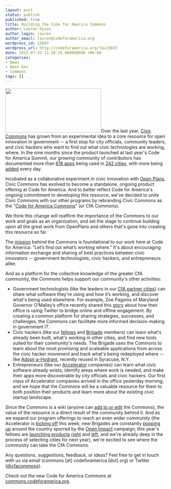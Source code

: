 ```yaml
---
layout: post
status: publish
published: true
title: Building the Code for America Commons
author: Lauren Dyson
author_login: lauren
author_email: lauren@codeforamerica.org
wordpress_id: 15697
wordpress_url: http://codeforamerica.org/?p=15697
date: 2012-07-31 11:28:25.000000000 +00:00
categories:
- News
- Open Gov
- Commons
tags: []
---
```

<a href="http://commons.codeforamerica.org"><img class="alignleft size-medium wp-image-15703" title="CfA_commons_logo_circle" src="http://codeforamerica.org/wp-content/uploads/2012/07/civic_commons_logo_circle-300x139.png" alt="" width="300" height="139" /></a>Over the last year, <a href="http://civiccommons.org/">Civic Commons</a> has grown from an experimental idea to a core resource for open innovation in government -- a first stop for city officials, community leaders, and civic hackers who want to find out what civic technologies are working, where. In the nine months since the product launched at last year's Code for America Summit, our growing community of contributors has documented more than <a href="http://civiccommons.org/apps">618 apps</a> being used in <a href="http://civiccommons.org/places">242 cities</a>, with more being <a href="http://civiccommons.org/user/register">added</a> every day.

Incubated as a collaborative experiment in civic innovation with <a href="http://openplans.org/">Open Plans</a>, Civic Commons has evolved to become a standalone, ongoing product offering at Code for America. And to better reflect Code for America's ongoing commitment to developing this resource, we've decided to unite Civic Commons with our other programs by rebranding Civic Commons as the "<a href="http://commons.codeforamerica.org/">Code for America Commons</a>" (or CfA Commons).

We think this change will reaffirm the importance of the Commons to our work and goals as an organization, and set the stage to continue building upon all the great work from OpenPlans and others that's gone into creating this resource so far.

The <a href="http://civiccommons.org/about">mission</a> behind the Commons is foundational to our work here at Code for America: "Let’s find out what’s working where." It's about encouraging information exchange and sharing of best practices between civic innovators -- government technologists, civic hackers, and entrepreneurs alike.

And as a platform for the collective knowledge of the greater CfA community, the Commons helps support our community's other activities:
<ul>
	<li>Government technologists (like the leaders in our <a href="http://codeforamerica.org/cfa-2012/">CfA partner cities</a>) can share what software they're using and how it’s working, and discover what's being used elsewhere. For example, Zoe Pagonis of Maryland Governor O’Malley’s office recently shared this <a href="http://civiccommons.org/stories/tweetup-maryland-governor-omalley">story</a> about how their office is using Twitter to bridge online and offline engagement. By creating a common platform for sharing strategies, successes, and challenges, the Commons can facilitate more informed decision-making in government IT.</li>
	<li>Civic hackers (like our <a href="http://codeforamerica.org/fellows/">fellows</a> and <a href="http://brigade.codeforamerica.org/">Brigade</a> members) can learn what's already been built, what's working in other cities, and find new tools suited for their community's needs. The Brigade uses the Commons to learn about the most promising and scaleable applications from across the civic hacker movement and track what's being redeployed where -- like <a href="http://commons.codeforamerica.org/apps/adopt-hydrant">Adopt-a-Hydrant</a>, recently reused in Syracuse, N.Y.</li>
	<li>Entrepreneurs (like our <a href="http://codeforamerica.org/accelerator/">Accelerator</a> companies) can learn what civic software already exists, identify areas where work is needed, and make their apps more discoverable by city officials and civic hackers. Our first class of Accelerator companies arrived in the office yesterday morning, and we hope that the Commons will be a valuable resource for them to both position their products and learn more about the existing civic startup landscape.</li>
</ul>
Since the Commons is a wiki (anyone can <a href="http://civiccommons.org/user/register">add to or edit</a> the Commons), the value of the resource is a direct result of the community behind it. And as we expand our program offerings to reach an even wider community (the Accelerator is <a href="http://codeforamerica.org/2012/06/07/over-230-startups-apply-to-code-for-america/">kicking off</a> this week; new Brigades are constantly <a href="http://brigade.codeforamerica.org/pages/connect">popping up</a> around the country spurred by the <a href="http://brigade.codeforamerica.org/pages/openimpact">Open Impact</a> campaign; this year's fellows are <a href="http://codeforamerica.org/2012/07/19/staying-prepared-with-prepared-ly/">launching products</a> <a href="http://codeforamerica.org/2012/06/05/announcing-textizen-citizen-feedback-for-the-digital-age/">right</a> and <a href="http://codeforamerica.org/2012/07/12/hello-311-labs/">left</a>, and we're already deep in the process of selecting cities for next year), we're excited to see where the community can take the CfA Commons.

Any questions, suggestions, feedback, or ideas? Feel free to get in touch with us via email (commons [at] codeforamerica [dot] org) or Twitter (<a href="https://twitter.com/CfACommons">@cfacommons</a>).

Check out the new Code for America Commons at <a href="http://commons.codeforamerica.org/">commons.codeforamerica.org</a>.
